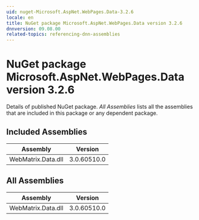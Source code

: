 ```yaml
---
uid: nuget-Microsoft.AspNet.WebPages.Data-3.2.6
locale: en
title: NuGet package Microsoft.AspNet.WebPages.Data version 3.2.6
dnnversion: 09.08.00
related-topics: referencing-dnn-assemblies
---
```


# NuGet package Microsoft.AspNet.WebPages.Data version 3.2.6
Details of published NuGet package.
*All Assemblies* lists all the assemblies that are included in this package or any dependent package.

## Included Assemblies

|Assembly|Version|
|---|---|
|WebMatrix.Data.dll|3.0.60510.0|

## All Assemblies

|Assembly|Version|
|---|---|
|WebMatrix.Data.dll|3.0.60510.0|

